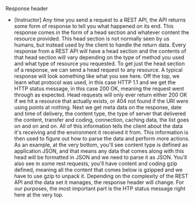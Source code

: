 Response header
- [Instructor] Any time you send a request to a REST API, the API returns some form of response to tell you what happened on its end. This response comes in the form of a head section and whatever content the resource provided. This head section is not normally seen by us humans, but instead used by the client to handle the return data. Every response from a REST API will have a head section and the contents of that head section will vary depending on the type of method you used and what type of resource you requested. To get just the head section of a response, we can send a head request to any resource. A typical response will look something like what you see here. Off the top, we learn what protocol was used, in this case HTTP 1.1 and we get the HTTP status message, in this case 200 OK, meaning the request went through as expected. Head requests will only ever return either 200 OK if we hit a resource that actually exists, or 404 not found if the URI were using points at nothing. Next we get meta data on the response, date and time of delivery, the content type, the type of server that delivered the content, transfer and coding, connection, caching data, the list goes on and on and on. All of this information tells the client about the data it's receiving and the environment it received it from. This information is then used to figure out how to parse the data and perform more actions. As an example, at the very bottom, you'll see content type is defined as application JSON, and that means any data that comes along with this head will be formatted in JSON and we need to parse it as JSON. You'll also see in some rest requests, you'll have content and coding gzip defined, meaning all the content that comes below is gzipped and we have to use gzip to unpack it. Depending on the complexity of the REST API and the data set it manages, the response header will change. For our purposes, the most important part is the HTP status message right here at the very top.